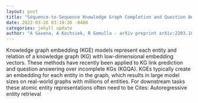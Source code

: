 ```yaml
--- 
layout: post 
title: "Sequence-to-Sequence Knowledge Graph Completion and Question Answering" 
date: 2022-03-26 03:19:20 -0400 
categories: jekyll update 
author: "A Saxena, A Kochsiek, R Gemulla - arXiv preprint arXiv:2203.10321, 2022" 
--- 
```

Knowledge graph embedding (KGE) models represent each entity and relation of a knowledge graph (KG) with low-dimensional embedding vectors. These methods have recently been applied to KG link prediction and question answering over incomplete KGs (KGQA). KGEs typically create an embedding for each entity in the graph, which results in large model sizes on real-world graphs with millions of entities. For downstream tasks these atomic entity representations often need to be Cites: Autoregressive entity retrieval